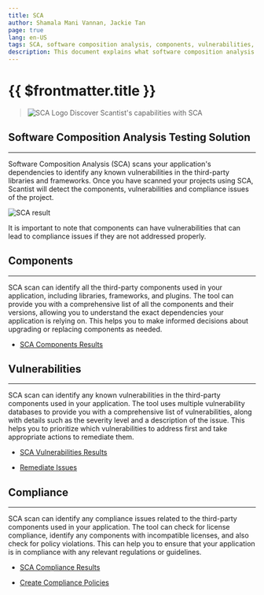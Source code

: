 ```yaml
---
title: SCA
author: Shamala Mani Vannan, Jackie Tan
page: true
lang: en-US
tags: SCA, software composition analysis, components, vulnerabilities, compliance
description: This document explains what software composition analysis is
---
```


<ClientOnly>

# {{ $frontmatter.title }}

> ![SCA Logo]() Discover Scantist's capabilities with SCA

## Software Composition Analysis Testing Solution

<hr class="thick" />

Software Composition Analysis (SCA) scans your application's dependencies to identify any known vulnerabilities in the third-party libraries and frameworks. Once you have scanned your projects using SCA, Scantist will detect the components, vulnerabilities and compliance issues of the project. 

![SCA result]()

It is important to note that components can have vulnerabilities that can lead to compliance issues if they are not addressed properly. 

## Components

<hr class="thick" />

SCA scan can identify all the third-party components used in your application, including libraries, frameworks, and plugins. The tool can provide you with a comprehensive list of all the components and their versions, allowing you to understand the exact dependencies your application is relying on. This helps you to make informed decisions about upgrading or replacing components as needed. 

- [SCA Components Results]()

## Vulnerabilities

<hr class="thick" />

SCA scan can identify any known vulnerabilities in the third-party components used in your application. The tool uses multiple vulnerability databases to provide you with a comprehensive list of vulnerabilities, along with details such as the severity level and a description of the issue. This helps you to prioritize which vulnerabilities to address first and take appropriate actions to remediate them. 

- [SCA Vulnerabilities Results]()

- [Remediate Issues]()

## Compliance

<hr class="thick" />

SCA scan can identify any compliance issues related to the third-party components used in your application. The tool can check for license compliance, identify any components with incompatible licenses, and also check for policy violations. This can help you to ensure that your application is in compliance with any relevant regulations or guidelines. 

- [SCA Compliance Results]()

- [Create Compliance Policies]()

</ClientOnly>